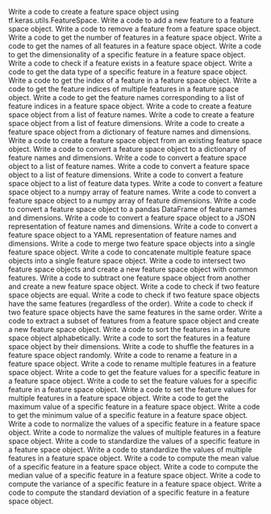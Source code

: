 Write a code to create a feature space object using tf.keras.utils.FeatureSpace.
Write a code to add a new feature to a feature space object.
Write a code to remove a feature from a feature space object.
Write a code to get the number of features in a feature space object.
Write a code to get the names of all features in a feature space object.
Write a code to get the dimensionality of a specific feature in a feature space object.
Write a code to check if a feature exists in a feature space object.
Write a code to get the data type of a specific feature in a feature space object.
Write a code to get the index of a feature in a feature space object.
Write a code to get the feature indices of multiple features in a feature space object.
Write a code to get the feature names corresponding to a list of feature indices in a feature space object.
Write a code to create a feature space object from a list of feature names.
Write a code to create a feature space object from a list of feature dimensions.
Write a code to create a feature space object from a dictionary of feature names and dimensions.
Write a code to create a feature space object from an existing feature space object.
Write a code to convert a feature space object to a dictionary of feature names and dimensions.
Write a code to convert a feature space object to a list of feature names.
Write a code to convert a feature space object to a list of feature dimensions.
Write a code to convert a feature space object to a list of feature data types.
Write a code to convert a feature space object to a numpy array of feature names.
Write a code to convert a feature space object to a numpy array of feature dimensions.
Write a code to convert a feature space object to a pandas DataFrame of feature names and dimensions.
Write a code to convert a feature space object to a JSON representation of feature names and dimensions.
Write a code to convert a feature space object to a YAML representation of feature names and dimensions.
Write a code to merge two feature space objects into a single feature space object.
Write a code to concatenate multiple feature space objects into a single feature space object.
Write a code to intersect two feature space objects and create a new feature space object with common features.
Write a code to subtract one feature space object from another and create a new feature space object.
Write a code to check if two feature space objects are equal.
Write a code to check if two feature space objects have the same features (regardless of the order).
Write a code to check if two feature space objects have the same features in the same order.
Write a code to extract a subset of features from a feature space object and create a new feature space object.
Write a code to sort the features in a feature space object alphabetically.
Write a code to sort the features in a feature space object by their dimensions.
Write a code to shuffle the features in a feature space object randomly.
Write a code to rename a feature in a feature space object.
Write a code to rename multiple features in a feature space object.
Write a code to get the feature values for a specific feature in a feature space object.
Write a code to set the feature values for a specific feature in a feature space object.
Write a code to set the feature values for multiple features in a feature space object.
Write a code to get the maximum value of a specific feature in a feature space object.
Write a code to get the minimum value of a specific feature in a feature space object.
Write a code to normalize the values of a specific feature in a feature space object.
Write a code to normalize the values of multiple features in a feature space object.
Write a code to standardize the values of a specific feature in a feature space object.
Write a code to standardize the values of multiple features in a feature space object.
Write a code to compute the mean value of a specific feature in a feature space object.
Write a code to compute the median value of a specific feature in a feature space object.
Write a code to compute the variance of a specific feature in a feature space object.
Write a code to compute the standard deviation of a specific feature in a feature space object.